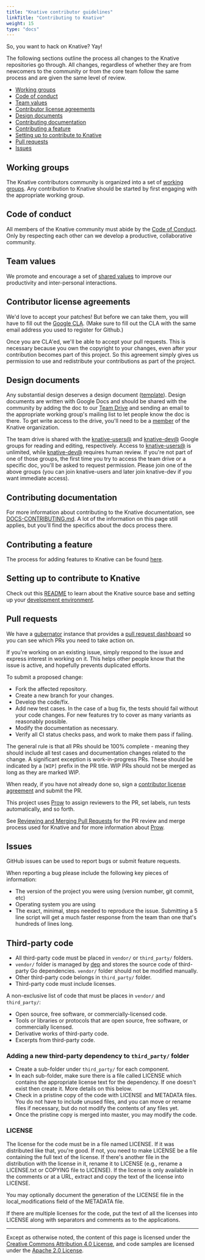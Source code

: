 ```yaml
---
title: "Knative contributor guidelines"
linkTitle: "Contributing to Knative"
weight: 15
type: "docs"
---
```


So, you want to hack on Knative? Yay!

The following sections outline the process all changes to the Knative
repositories go through. All changes, regardless of whether they are from
newcomers to the community or from the core team follow the same process and are
given the same level of review.

- [Working groups](#working-groups)
- [Code of conduct](#code-of-conduct)
- [Team values](#team-values)
- [Contributor license agreements](#contributor-license-agreements)
- [Design documents](#design-documents)
- [Contributing documentation](#contributing-documentation)
- [Contributing a feature](#contributing-a-feature)
- [Setting up to contribute to Knative](#setting-up-to-contribute-to-knative)
- [Pull requests](#pull-requests)
- [Issues](#issues)

## Working groups

The Knative contributors community is organized into a set of
[working groups](./WORKING-GROUPS.md). Any contribution to Knative should be
started by first engaging with the appropriate working group.

## Code of conduct

All members of the Knative community must abide by the
[Code of Conduct](./CODE-OF-CONDUCT.md). Only by respecting each other can we
develop a productive, collaborative community.

## Team values

We promote and encourage a set of [shared values](./VALUES.md) to improve our
productivity and inter-personal interactions.

## Contributor license agreements

We'd love to accept your patches! But before we can take them, you will have to
fill out the [Google CLA](https://cla.developers.google.com). (Make sure to fill
out the CLA with the same email address you used to register for Github.)

Once you are CLA'ed, we'll be able to accept your pull requests. This is
necessary because you own the copyright to your changes, even after your
contribution becomes part of this project. So this agreement simply gives us
permission to use and redistribute your contributions as part of the project.

## Design documents

Any substantial design deserves a design document ([template](https://docs.google.com/document/d/1s6IIU98bi5FlRNmmBaLAn1rgoleK_ovcL746L7NHq0c/edit)). Design documents are written
with Google Docs and should be shared with the community by adding the doc to
our
[Team Drive](https://drive.google.com/corp/drive/folders/0APnJ_hRs30R2Uk9PVA)
and sending an email to the appropriate working group's mailing list to let
people know the doc is there. To get write access to the drive, you'll need to
be a [member](./ROLES.md#member) of the Knative organization.

The team drive is shared with the
[knative-users@](https://groups.google.com/forum/#!forum/knative-users) and
[knative-dev@](https://groups.google.com/forum/#!forum/knative-dev) Google
groups for reading and editing, respectively. Access to
[knative-users@](https://groups.google.com/forum/#!forum/knative-users) is
unlimited, while
[knative-dev@](https://groups.google.com/forum/#!forum/knative-dev) requires
human review. If you're not part of one of those groups, the first time you try
to access the team drive or a specific doc, you'll be asked to request
permission. Please join one of the above groups (you can join knative-users and
later join knative-dev if you want immediate access).

## Contributing documentation

For more information about contributing to the Knative documentation, see
[DOCS-CONTRIBUTING.md](./DOCS-CONTRIBUTING.md). A lot of the information on this
page still applies, but you'll find the specifics about the docs process there.

## Contributing a feature

The process for adding features to Knative can be found [here](./mechanics/FEATURE-TRACKS.md).

## Setting up to contribute to Knative

Check out this
[README](https://github.com/knative/serving/blob/master/README.md) to learn
about the Knative source base and setting up your
[development environment](https://github.com/knative/serving/blob/master/DEVELOPMENT.md).

## Pull requests

We have a [gubernator](https://gubernator.knative.dev) instance that provides a
[pull request dashboard](https://gubernator.knative.dev/pr) so you can see which
PRs you need to take action on.

If you're working on an existing issue, simply respond to the issue and express
interest in working on it. This helps other people know that the issue is
active, and hopefully prevents duplicated efforts.

To submit a proposed change:

- Fork the affected repository.
- Create a new branch for your changes.
- Develop the code/fix.
- Add new test cases. In the case of a bug fix, the tests should fail without
  your code changes. For new features try to cover as many variants as
  reasonably possible.
- Modify the documentation as necessary.
- Verify all CI status checks pass, and work to make them pass if failing.

The general rule is that all PRs should be 100% complete - meaning they should
include all test cases and documentation changes related to the change. A
significant exception is work-in-progress PRs. These should be indicated by a
`[WIP]` prefix in the PR title. WIP PRs should not be merged as long as they are
marked WIP.

When ready, if you have not already done so, sign a
[contributor license agreement](#contributor-license-agreements) and submit the
PR.

This project uses
[Prow](https://github.com/kubernetes/test-infra/tree/master/prow) to assign
reviewers to the PR, set labels, run tests automatically, and so forth.

See [Reviewing and Merging Pull Requests](./REVIEWING.md) for the PR review and
merge process used for Knative and for more information about
[Prow](./REVIEWING.md#prow).

## Issues

GitHub issues can be used to report bugs or submit feature requests.

When reporting a bug please include the following key pieces of information:

- The version of the project you were using (version number, git commit, etc)
- Operating system you are using
- The exact, minimal, steps needed to reproduce the issue. Submitting a 5 line
  script will get a much faster response from the team than one that's hundreds
  of lines long.

## Third-party code

- All third-party code must be placed in `vendor/` or `third_party/` folders.
- `vendor/` folder is managed by [dep](https://github.com/golang/dep) and stores
  the source code of third-party Go dependencies. `vendor/` folder should not be
  modified manually.
- Other third-party code belongs in `third_party/` folder.
- Third-party code must include licenses.

A non-exclusive list of code that must be places in `vendor/` and
`third_party/`:

- Open source, free software, or commercially-licensed code.
- Tools or libraries or protocols that are open source, free software, or
  commercially licensed.
- Derivative works of third-party code.
- Excerpts from third-party code.

### Adding a new third-party dependency to `third_party/` folder

- Create a sub-folder under `third_party/` for each component.
- In each sub-folder, make sure there is a file called LICENSE which contains
  the appropriate license text for the dependency. If one doesn't exist then
  create it. More details on this below.
- Check in a pristine copy of the code with LICENSE and METADATA files. You do
  not have to include unused files, and you can move or rename files if
  necessary, but do not modify the contents of any files yet.
- Once the pristine copy is merged into master, you may modify the code.

### LICENSE

The license for the code must be in a file named LICENSE. If it was distributed
like that, you're good. If not, you need to make LICENSE be a file containing
the full text of the license. If there's another file in the distribution with
the license in it, rename it to LICENSE (e.g., rename a LICENSE.txt or COPYING
file to LICENSE). If the license is only available in the comments or at a URL,
extract and copy the text of the license into LICENSE.

You may optionally document the generation of the LICENSE file in the
local_modifications field of the METADATA file.

If there are multiple licenses for the code, put the text of all the licenses
into LICENSE along with separators and comments as to the applications.

---

Except as otherwise noted, the content of this page is licensed under the
[Creative Commons Attribution 4.0 License](https://creativecommons.org/licenses/by/4.0/),
and code samples are licensed under the
[Apache 2.0 License](https://www.apache.org/licenses/LICENSE-2.0).
